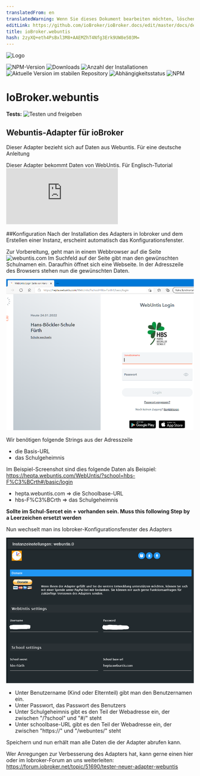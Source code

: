 ```yaml
---
translatedFrom: en
translatedWarning: Wenn Sie dieses Dokument bearbeiten möchten, löschen Sie bitte das Feld "translationsFrom". Andernfalls wird dieses Dokument automatisch erneut übersetzt
editLink: https://github.com/ioBroker/ioBroker.docs/edit/master/docs/de/adapterref/iobroker.webuntis/readme/readme.de.md
title: ioBroker.webuntis
hash: 2zyXQ+eth4PsBxl3M8+AAEMZhT4Nfg3Erk9UW8e503M=
---
```

![Logo](https://github.com/Newan/ioBroker.webuntis/admin/webuntis.png)

![NPM-Version](https://img.shields.io/npm/v/iobroker.webuntis.svg)
![Downloads](https://img.shields.io/npm/dm/iobroker.webuntis.svg)
![Anzahl der Installationen](https://iobroker.live/badges/webuntis-installed.svg)
![Aktuelle Version im stabilen Repository](https://iobroker.live/badges/webuntis-stable.svg)
![Abhängigkeitsstatus](https://img.shields.io/david/Newan/iobroker.webuntis.svg)
![NPM](https://nodei.co/npm/iobroker.webuntis.png?downloads=true)

# IoBroker.webuntis
**Tests:** ![Testen und freigeben](https://github.com/Newan/ioBroker.webuntis/workflows/Test%20and%20Release/badge.svg)

## Webuntis-Adapter für ioBroker
Dieser Adapter bezieht sich auf Daten aus Webuntis. Für eine deutsche Anleitung

Dieser Adapter bekommt Daten von WebUntis. Für Englisch-Tutorial ![klicken Sie hier](https://github.com/Newan/ioBroker.webuntis/readme.md)

##Konfiguration
Nach der Installation des Adapters in Iobroker und dem Erstellen einer Instanz, erscheint automatisch das Konfigurationsfenster.

Zur Vorbereitung, geht man in einem Webbrowser auf die Seite ![webuntis.com](https://webuntis.com) Im Suchfeld auf der Seite gibt man den gewünschten Schulnamen ein.
Daraufhin öffnet sich eine Webseite. In der Adresszeile des Browsers stehen nun die gewünschten Daten.

![webuntis_start](../../../../en/adapterref/iobroker.webuntis/readme/img/webuntis_start.png)

Wir benötigen folgende Strings aus der Adresszeile

- die Basis-URL
- das Schulgeheimnis

Im Beispiel-Screenshot sind dies folgende Daten als Beispiel: https://hepta.webuntis.com/WebUntis/?school=hbs-F%C3%BCrth#/basic/login

- hepta.webuntis.com => die Schoolbase-URL
- hbs-F%C3%BCrth => das Schulgeheimnis

**Sollte im Schul-Sercet ein __+__ vorhanden sein. Muss this following Step by a Leerzeichen ersetzt werden**

Nun wechselt man ins Iobroker-Konfigurationsfenster des Adapters

![webuntis_config](../../../../en/adapterref/iobroker.webuntis/readme/img/webuntis_config.png)

- Unter Benutzername (Kind oder Elternteil) gibt man den Benutzernamen ein.
- Unter Passwort, das Passwort des Benutzers
- Unter Schulgeheimnis gibt es den Teil der Webadresse ein, der zwischen "/?school" und "#/" steht
- Unter schoolbase-URL gibt es den Teil der Webadresse ein, der zwischen "https://" und "/webuntes/" steht

Speichern und nun erhält man alle Daten die der Adapter abrufen kann.

Wer Anregungen zur Verbesserung des Adapters hat, kann gerne einen hier oder im Iobroker-Forum an uns weiterleiten: https://forum.iobroker.net/topic/51690/tester-neuer-adapter-webuntis